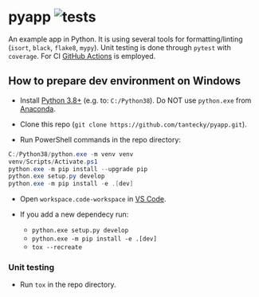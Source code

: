# pyapp ![tests](https://github.com/tantecky/pyapp/actions/workflows/tests.yml/badge.svg)

An example app in Python. It is using several tools for formatting/linting (`isort`, `black`, `flake8`, `mypy`). Unit testing is done through `pytest` with `coverage`. For CI [GitHub Actions](https://docs.github.com/en/actions) is employed.

## How to prepare dev environment on Windows

- Install [Python 3.8+](https://www.python.org/ftp/python/3.8.10/python-3.8) (e.g. to: `C:/Python38`). Do NOT use `python.exe` from [Anaconda](https://www.anaconda.com/products/individual).

- Clone this repo (`git clone https://github.com/tantecky/pyapp.git`).

- Run PowerShell commands in the repo directory:

```powershell
C:/Python38/python.exe -m venv venv
venv/Scripts/Activate.ps1
python.exe -m pip install --upgrade pip
python.exe setup.py develop
python.exe -m pip install -e .[dev]
```

- Open `workspace.code-workspace` in [VS Code](https://code.visualstudio.com/).

- If you add a new dependecy run:
  - `python.exe setup.py develop`
  - `python.exe -m pip install -e .[dev]`
  - `tox --recreate`

### Unit testing

- Run `tox` in the repo directory.
